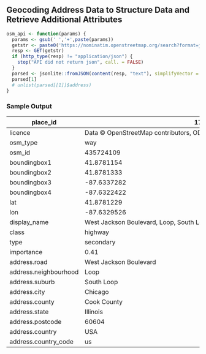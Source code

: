 ## Geocoding Address Data to Structure Data and Retrieve Additional Attributes

``` R
osm_api <- function(params) {
  params <- gsub(' ','+',paste(params))
  getstr <- paste0('https://nominatim.openstreetmap.org/search?format=json&addressdetails=1&q=',params[1],',Chicago')
  resp <- GET(getstr)
  if (http_type(resp) != "application/json") {
    stop("API did not return json", call. = FALSE)
  }
  parsed <- jsonlite::fromJSON(content(resp, "text"), simplifyVector = F)
  parsed[1]
  # unlist(parsed[[1]]$address)
}
```

### Sample Output
<div style="font-size: 15px;">

| place_id              | 171681040                                                                            |
|-----------------------|--------------------------------------------------------------------------------------|
| licence               | Data © OpenStreetMap contributors, ODbL 1.0. https://osm.org/copyright               |
| osm_type              | way                                                                                  |
| osm_id                | 435724109                                                                            |
| boundingbox1          | 41.8781154                                                                           |
| boundingbox2          | 41.8781333                                                                           |
| boundingbox3          | -87.6337282                                                                          |
| boundingbox4          | -87.6322422                                                                          |
| lat                   | 41.8781229                                                                           |
| lon                   | -87.6329526                                                                          |
| display_name          | West Jackson Boulevard, Loop, South Loop, Chicago, Cook County, Illinois, 60604, USA |
| class                 | highway                                                                              |
| type                  | secondary                                                                            |
| importance            | 0.41                                                                                 |
| address.road          | West Jackson Boulevard                                                               |
| address.neighbourhood | Loop                                                                                 |
| address.suburb        | South Loop                                                                           |
| address.city          | Chicago                                                                              |
| address.county        | Cook County                                                                          |
| address.state         | Illinois                                                                             |
| address.postcode      | 60604                                                                                |
| address.country       | USA                                                                                  |
| address.country_code  | us                                                                                   |

</div>
